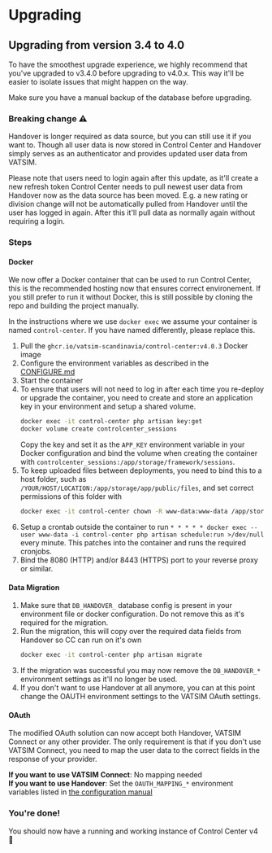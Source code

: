 # Upgrading

## Upgrading from version 3.4 to 4.0

To have the smoothest upgrade experience, we highly recommend that you've upgraded to v3.4.0 before upgrading to v4.0.x. This way it'll be easier to isolate issues that might happen on the way. 

Make sure you have a manual backup of the database before upgrading.

### Breaking change ⚠️

Handover is longer required as data source, but you can still use it if you want to. Though all user data is now stored in Control Center and Handover simply serves as an authenticator and provides updated user data from VATSIM.

Please note that users need to login again after this update, as it'll create a new refresh token Control Center needs to pull newest user data from Handover now as the data source has been moved. E.g. a new rating or division change will not be automatically pulled from Handover until the user has logged in again. After this it'll pull data as normally again without requiring a login.

### Steps

#### Docker

We now offer a Docker container that can be used to run Control Center, this is the recommended hosting now that ensures correct environement. If you still prefer to run it without Docker, this is still possible by cloning the repo and building the project manually.

In the instructions where we use `docker exec` we assume your container is named `control-center`. If you have named differently, please replace this.

1. Pull the `ghcr.io/vatsim-scandinavia/control-center:v4.0.3` Docker image
2. Configure the environment variables as described in the [CONFIGURE.md](CONFIGURE.md)
3. Start the container
4. To ensure that users will not need to log in after each time you re-deploy or upgrade the container, you need to create and store an application key in your environment and setup a shared volume. 
   ```sh
   docker exec -it control-center php artisan key:get
   docker volume create controlcenter_sessions
   ```
   Copy the key and set it as the `APP_KEY` environment variable in your Docker configuration and bind the volume when creating the container with `controlcenter_sessions:/app/storage/framework/sessions`.
5. To keep uploaded files between deployments, you need to bind this to a host folder, such as `/YOUR/HOST/LOCATION:/app/storage/app/public/files`, and set correct permissions of this folder with
   ```sh 
   docker exec -it control-center chown -R www-data:www-data /app/storage/app/public/files
   ```
6. Setup a crontab outside the container to run `* * * * * docker exec --user www-data -i control-center php artisan schedule:run >/dev/null` every minute. This patches into the container and runs the required cronjobs.
7. Bind the 8080 (HTTP) and/or 8443 (HTTPS) port to your reverse proxy or similar.

#### Data Migration

1. Make sure that `DB_HANDOVER_` database config is present in your environment file or docker configuration. Do not remove this as it's required for the migration.
2. Run the migration, this will copy over the required data fields from Handover so CC can run on it's own
   ```sh
   docker exec -it control-center php artisan migrate
   ```
3. If the migration was successful you may now remove the `DB_HANDOVER_*` environment settings as it'll no longer be used.
4. If you don't want to use Handover at all anymore, you can at this point change the OAUTH environment settings to the VATSIM OAuth settings.

#### OAuth

The modified OAuth solution can now accept both Handover, VATSIM Connect or any other provider. The only requirement is that if you don't use VATSIM Connect, you need to map the user data to the correct fields in the response of your provider.

**If you want to use VATSIM Connect**: No mapping needed\
**If you want to use Handover**: Set the `OAUTH_MAPPING_*` environment variables listed in [the configuration manual](CONFIGURE.md#oauth)

### You're done!
You should now have a running and working instance of Control Center v4 🎉
